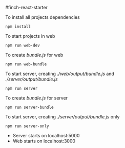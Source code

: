 #finch-react-starter

To install all projects dependencies
```
npm install
```
To start projects in web
```
npm run web-dev
```

To create *bundle.js* for web
```
npm run web-bundle
```

To start server, creating *./web/output/bundle.js* and *./server/output/bundle.js*
```
npm run server
```

To create *bundle.js* for server
```
npm run server-bundle
```

To start server, creating *./server/output/bundle.js* only
```
npm run server-only
```

- Server starts on localhost:5000
- Web starts on localhost:3000
